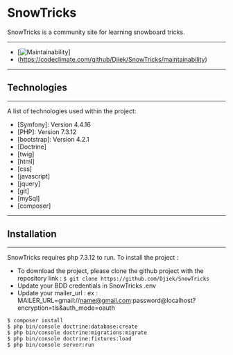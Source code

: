 # SnowTricks
SnowTricks is a community site for learning snowboard tricks.
***
* [![Maintainability](https://api.codeclimate.com/v1/badges/ced261c97cadbf5068ac/maintainability)]
* (https://codeclimate.com/github/Djiek/SnowTricks/maintainability)
***
## Technologies
***
A list of technologies used within the project:
* [Symfony]: Version 4.4.16
* [PHP]: Version 7.3.12
* [bootstrap]: Version 4.2.1
* [Doctrine]
* [twig]
* [html]
* [css]
* [javascript]
* [jquery]
* [git]  
* [mySql] 
* [composer]
***

## Installation
***
SnowTricks requires php 7.3.12 to run.
To install the project :

* To download the project, please clone the github project with the repository link :
```$ git clone https://github.com/Djiek/SnowTricks```
* Update your BDD credentials in SnowTricks .env
* Update your mailer_url : ex : MAILER_URL=gmail://name@gmail.com:password@localhost?encryption=tls&auth_mode=oauth
```
$ composer install
$ php bin/console doctrine:database:create 
$ php bin/console doctrine:migrations:migrate
$ php bin/console doctrine:fixtures:load  
$ php bin/console server:run
```
